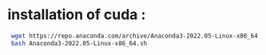  # installation of cuda : 
 
```sh
 wget https://repo.anaconda.com/archive/Anaconda3-2022.05-Linux-x86_64.sh    
 bash Anaconda3-2022.05-Linux-x86_64.sh

```

